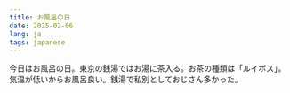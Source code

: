 ```yaml
---
title: お風呂の日
date: 2025-02-06
lang: ja
tags: japanese
---
```


今日はお風呂の日。東京の銭湯ではお湯に茶入る。お茶の種類は「ルイボス」。気温が低いからお風呂良い。銭湯で私別としておじさん多かった。

